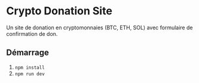 # Crypto Donation Site

Un site de donation en cryptomonnaies (BTC, ETH, SOL) avec formulaire de confirmation de don.

## Démarrage

1. `npm install`
2. `npm run dev`